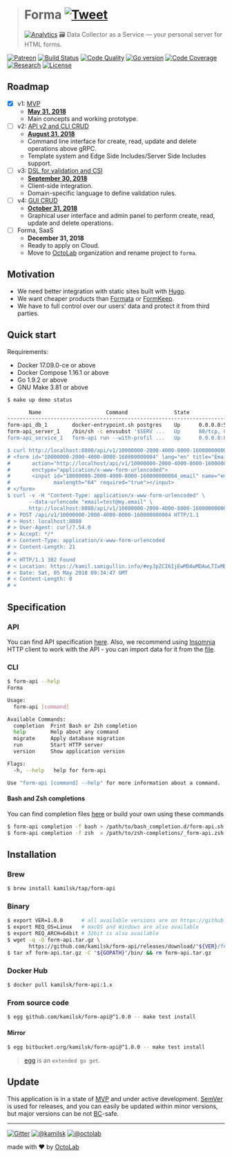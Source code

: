 > # Forma [![Tweet](https://img.shields.io/twitter/url/http/shields.io.svg?style=social)](https://twitter.com/intent/tweet?text=Data%20Collector%20as%20a%20Service&url=https://kamilsk.github.io/form-api/&via=ikamilsk&hashtags=go,service,data-collector,form-handler)
> [![Analytics](https://ga-beacon.appspot.com/UA-109817251-15/form-api/readme?pixel)](https://kamilsk.github.io/form-api/)
> 🗃 Data Collector as a Service &mdash; your personal server for HTML forms.

[![Patreon](https://img.shields.io/badge/patreon-donate-orange.svg)](https://www.patreon.com/octolab)
[![Build Status](https://travis-ci.org/kamilsk/form-api.svg?branch=master)](https://travis-ci.org/kamilsk/form-api)
[![Code Quality](https://scrutinizer-ci.com/g/kamilsk/form-api/badges/quality-score.png?b=master)](https://scrutinizer-ci.com/g/kamilsk/form-api/?branch=master)
[![Go version](https://img.shields.io/badge/Go-%3E%3D%201.9.2-green.svg)](https://travis-ci.org/kamilsk/form-api)
[![Code Coverage](https://scrutinizer-ci.com/g/kamilsk/form-api/badges/coverage.png?b=master)](https://scrutinizer-ci.com/g/kamilsk/form-api/?branch=master)
[![Research](https://img.shields.io/badge/research-in%20progress-yellow.svg)](../../tree/research/)
[![License](https://img.shields.io/badge/license-MIT-blue.svg)](LICENSE)

## Roadmap

- [x] v1: [MVP](https://github.com/kamilsk/form-api/projects/1)
  - [**May 31, 2018**](https://github.com/kamilsk/form-api/milestone/1)
  - Main concepts and working prototype.
- [ ] v2: [API v2 and CLI CRUD](https://github.com/kamilsk/form-api/projects/2)
  - [**August 31, 2018**](https://github.com/kamilsk/form-api/milestone/2)
  - Command line interface for create, read, update and delete operations above gRPC.
  - Template system and Edge Side Includes/Server Side Includes support.
- [ ] v3: [DSL for validation and CSI](https://github.com/kamilsk/form-api/projects/3)
  - [**September 30, 2018**](https://github.com/kamilsk/form-api/milestone/3)
  - Client-side integration.
  - Domain-specific language to define validation rules.
- [ ] v4: [GUI CRUD](https://github.com/kamilsk/form-api/projects/4)
  - [**October 31, 2018**](https://github.com/kamilsk/form-api/milestone/4)
  - Graphical user interface and admin panel to perform create, read, update and delete operations.
- [ ] Forma, SaaS
  - **December 31, 2018**
  - Ready to apply on Cloud.
  - Move to [OctoLab](https://github.com/octolab/) organization and rename project to `forma`.

## Motivation

- We need better integration with static sites built with [Hugo](https://gohugo.io/).
- We want cheaper products than [Formata](https://www.formata.io/) or [FormKeep](https://formkeep.com/).
- We have to full control over our users' data and protect it from third parties.

## Quick start

Requirements:

- Docker 17.09.0-ce or above
- Docker Compose 1.16.1 or above
- Go 1.9.2 or above
- GNU Make 3.81 or above

```bash
$ make up demo status

       Name                     Command               State                                  Ports
------------------------------------------------------------------------------------------------------------------------
form-api_db_1        docker-entrypoint.sh postgres    Up      0.0.0.0:5432->5432/tcp
form-api_server_1    /bin/sh -c envsubst '$SERV ...   Up      80/tcp, 0.0.0.0:80->8080/tcp
form-api_service_1   form-api run --with-profil ...   Up      0.0.0.0:8080->80/tcp, 0.0.0.0:8090->8090/tcp, 0.0.0.0:8091

$ curl http://localhost:8080/api/v1/10000000-2000-4000-8000-160000000004
# <form id="10000000-2000-4000-8000-160000000004" lang="en" title="Email subscription"
#       action="http://localhost/api/v1/10000000-2000-4000-8000-160000000004" method="post"
#       enctype="application/x-www-form-urlencoded">
#       <input id="10000000-2000-4000-8000-160000000004_email" name="email" type="email" title="Email"
#              maxlength="64" required="true"></input>
# </form>
$ curl -v -H "Content-Type: application/x-www-form-urlencoded" \
       --data-urlencode "email=test@my.email" \
       http://localhost:8080/api/v1/10000000-2000-4000-8000-160000000004
# > POST /api/v1/10000000-2000-4000-8000-160000000004 HTTP/1.1
# > Host: localhost:8080
# > User-Agent: curl/7.54.0
# > Accept: */*
# > Content-Type: application/x-www-form-urlencoded
# > Content-Length: 21
# >
# < HTTP/1.1 302 Found
# < Location: https://kamil.samigullin.info/#eyJpZCI6IjEwMDAwMDAwLTIwMDAtNDAwMC04MDAwLTE2MDAwMDAwMDAwNCIsInJlc3VsdCI6InN1Y2Nlc3MifQ==
# < Date: Sat, 05 May 2018 09:34:47 GMT
# < Content-Length: 0
# <
```

## Specification

### API

You can find API specification [here](env/rest.http). Also, we recommend using [Insomnia](https://insomnia.rest)
HTTP client to work with the API - you can import data for it from the [file](env/insomnia.json).

### CLI

```bash
$ form-api --help
Forma

Usage:
  form-api [command]

Available Commands:
  completion  Print Bash or Zsh completion
  help        Help about any command
  migrate     Apply database migration
  run         Start HTTP server
  version     Show application version

Flags:
  -h, --help   help for form-api

Use "form-api [command] --help" for more information about a command.
```

#### Bash and Zsh completions

You can find completion files [here](https://github.com/kamilsk/shared/tree/dotfiles/bash_completion.d) or
build your own using these commands

```bash
$ form-api completion -f bash > /path/to/bash_completion.d/form-api.sh
$ form-api completion -f zsh  > /path/to/zsh-completions/_form-api.zsh
```

## Installation

### Brew

```bash
$ brew install kamilsk/tap/form-api
```

### Binary

```bash
$ export VER=1.0.0      # all available versions are on https://github.com/kamilsk/form-api/releases/
$ export REQ_OS=Linux   # macOS and Windows are also available
$ export REQ_ARCH=64bit # 32bit is also available
$ wget -q -O form-api.tar.gz \
       https://github.com/kamilsk/form-api/releases/download/"${VER}/form-api_${VER}_${REQ_OS}-${REQ_ARCH}".tar.gz
$ tar xf form-api.tar.gz -C "${GOPATH}"/bin/ && rm form-api.tar.gz
```

### Docker Hub

```bash
$ docker pull kamilsk/form-api:1.x
```

### From source code

```bash
$ egg github.com/kamilsk/form-api@^1.0.0 -- make test install
```

#### Mirror

```bash
$ egg bitbucket.org/kamilsk/form-api@^1.0.0 -- make test install
```

> [egg](https://github.com/kamilsk/egg) is an `extended go get`.

## Update

This application is in a state of [MVP](https://en.wikipedia.org/wiki/Minimum_viable_product) and under active
development. [SemVer](https://semver.org/) is used for releases, and you can easily be updated within minor versions,
but major versions can be not [BC](https://en.wikipedia.org/wiki/Backward_compatibility)-safe.

---

[![Gitter](https://badges.gitter.im/Join%20Chat.svg)](https://gitter.im/kamilsk/form-api)
[![@kamilsk](https://img.shields.io/badge/author-%40kamilsk-blue.svg)](https://twitter.com/ikamilsk)
[![@octolab](https://img.shields.io/badge/sponsor-%40octolab-blue.svg)](https://twitter.com/octolab_inc)

made with ❤️ by [OctoLab](https://www.octolab.org/)
